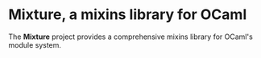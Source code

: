 # Mixture, a mixins library for OCaml

The **Mixture** project provides a comprehensive mixins library for
OCaml's module system.
